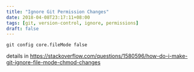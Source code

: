 ```yaml
---
title: "Ignore Git Permission Changes"
date: 2018-04-08T23:17:11+08:00
tags: [git, version-control, ignore, permissions]
draft: false
---
```


```
git config core.fileMode false
```
details in https://stackoverflow.com/questions/1580596/how-do-i-make-git-ignore-file-mode-chmod-changes
